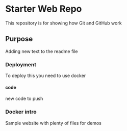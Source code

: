 # Starter Web Repo

This repository is for showing how Git and GitHub work

## Purpose
Adding new text to the readme file

### Deployment
To deploy this you need to use docker

#### code
new code to push

### Docker intro

Sample website with plenty of files for demos